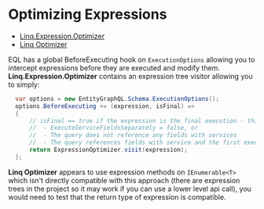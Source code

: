 # Optimizing Expressions

- [Linq.Expression.Optimizer](https://thorium.github.io/Linq.Expression.Optimizer/)
- [Linq Optimizer](https://github.com/nessos/LinqOptimizer)

EQL has a global BeforeExecuting hook on `ExecutionOptions` allowing you to intercept expressions before they are executed and modify them. **Linq.Expression.Optimizer** contains an expression tree visitor allowing you to simply:

```cs
  var options = new EntityGraphQL.Schema.ExecutionOptions();
  options.BeforeExecuting += (expression, isFinal) =>
  {
      // isFinal == true if the expression is the final execution - this means
      //  - ExecuteServiceFieldsSeparately = false, or
      //  - The query does not reference any fields with services
      //  - The query references fields with service and the first execution has completed (isFinal == false) and we are executing again to merge the service results
      return ExpressionOptimizer.visit(expression);
  };
```

**Linq Optimizer** appears to use expression methods on `IEnumerable<T>` which isn't directly compatible with this approach (there are expression trees in the project so it may work if you can use a lower level api call), you would need to test that the return type of expression is compatible.

